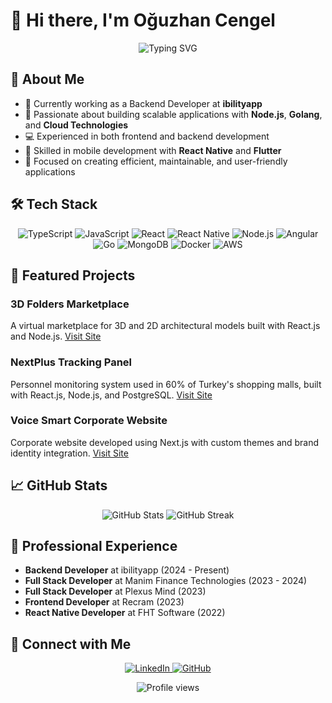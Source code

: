 # 👋 Hi there, I'm Oğuzhan Cengel

<div align="center">
  <img src="https://readme-typing-svg.demolab.com?font=Fira+Code&pause=1000&color=2C8EBB&center=true&vCenter=true&width=435&lines=Full+Stack+Developer;Mobile+Developer;Always+learning+new+things" alt="Typing SVG" />
</div>

## 🚀 About Me
- 🔭 Currently working as a Backend Developer at **ibilityapp**
- 🌱 Passionate about building scalable applications with **Node.js**, **Golang**, and **Cloud Technologies**
- 💻 Experienced in both frontend and backend development
- 📱 Skilled in mobile development with **React Native** and **Flutter**
- 🎯 Focused on creating efficient, maintainable, and user-friendly applications

## 🛠️ Tech Stack
<p align="center">
  <img src="https://img.shields.io/badge/typescript-%23007ACC.svg?style=for-the-badge&logo=typescript&logoColor=white" alt="TypeScript" />
  <img src="https://img.shields.io/badge/javascript-%23323330.svg?style=for-the-badge&logo=javascript&logoColor=%23F7DF1E" alt="JavaScript" />
  <img src="https://img.shields.io/badge/react-%2320232a.svg?style=for-the-badge&logo=react&logoColor=%2361DAFB" alt="React" />
  <img src="https://img.shields.io/badge/react_native-%2320232a.svg?style=for-the-badge&logo=react&logoColor=%2361DAFB" alt="React Native" />
  <img src="https://img.shields.io/badge/node.js-6DA55F?style=for-the-badge&logo=node.js&logoColor=white" alt="Node.js" />
  <img src="https://img.shields.io/badge/angular-%23DD0031.svg?style=for-the-badge&logo=angular&logoColor=white" alt="Angular" />
  <img src="https://img.shields.io/badge/go-%2300ADD8.svg?style=for-the-badge&logo=go&logoColor=white" alt="Go" />
  <img src="https://img.shields.io/badge/MongoDB-%234ea94b.svg?style=for-the-badge&logo=mongodb&logoColor=white" alt="MongoDB" />
  <img src="https://img.shields.io/badge/docker-%230db7ed.svg?style=for-the-badge&logo=docker&logoColor=white" alt="Docker" />
  <img src="https://img.shields.io/badge/AWS-%23FF9900.svg?style=for-the-badge&logo=amazon-aws&logoColor=white" alt="AWS" />
</p>

## 🌟 Featured Projects

### 3D Folders Marketplace
A virtual marketplace for 3D and 2D architectural models built with React.js and Node.js.
[Visit Site](https://3dfolders.com/)

### NextPlus Tracking Panel
Personnel monitoring system used in 60% of Turkey's shopping malls, built with React.js, Node.js, and PostgreSQL.
[Visit Site](https://nextpluspersoneltakip.com/auth)

### Voice Smart Corporate Website
Corporate website developed using Next.js with custom themes and brand identity integration.
[Visit Site](https://voicesmart.co/)

## 📈 GitHub Stats
<div align="center">
  <img src="https://github-readme-stats.vercel.app/api?username=ogzhncngl&show_icons=true&theme=radical" alt="GitHub Stats" />
  <img src="https://github-readme-streak-stats.herokuapp.com/?user=ogzhncngl&theme=radical" alt="GitHub Streak" />
</div>

## 💼 Professional Experience
- **Backend Developer** at ibilityapp (2024 - Present)
- **Full Stack Developer** at Manim Finance Technologies (2023 - 2024)
- **Full Stack Developer** at Plexus Mind (2023)
- **Frontend Developer** at Recram (2023)
- **React Native Developer** at FHT Software (2022)

## 🤝 Connect with Me
<p align="center">
  <a href="https://linkedin.com/in/oguzhan-cengel-b73a59237">
    <img src="https://img.shields.io/badge/linkedin-%230077B5.svg?style=for-the-badge&logo=linkedin&logoColor=white" alt="LinkedIn" />
  </a>
  <a href="https://github.com/ogzhncngl">
    <img src="https://img.shields.io/badge/github-%23121011.svg?style=for-the-badge&logo=github&logoColor=white" alt="GitHub" />
  </a>
</p>

<div align="center">
  <img src="https://komarev.com/ghpvc/?username=ogzhncngl&color=blueviolet" alt="Profile views" />
</div> 
